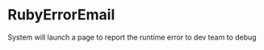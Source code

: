 RubyErrorEmail
==============

System will launch a page to report the runtime error to dev team to debug
